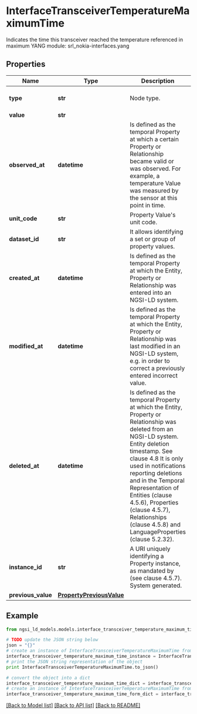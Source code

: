 # InterfaceTransceiverTemperatureMaximumTime

Indicates the time this transceiver reached the temperature referenced in maximum  YANG module: srl_nokia-interfaces.yang 

## Properties

Name | Type | Description | Notes
------------ | ------------- | ------------- | -------------
**type** | **str** | Node type.  | [optional] [default to 'Property']
**value** | **str** |  | 
**observed_at** | **datetime** | Is defined as the temporal Property at which a certain Property or Relationship became valid or was observed. For example, a temperature Value was measured by the sensor at this point in time.  | [optional] 
**unit_code** | **str** | Property Value&#39;s unit code.  | [optional] 
**dataset_id** | **str** | It allows identifying a set or group of property values.  | [optional] 
**created_at** | **datetime** | Is defined as the temporal Property at which the Entity, Property or Relationship was entered into an NGSI-LD system.  | [optional] [readonly] 
**modified_at** | **datetime** | Is defined as the temporal Property at which the Entity, Property or Relationship was last modified in an NGSI-LD system, e.g. in order to correct a previously entered incorrect value.  | [optional] [readonly] 
**deleted_at** | **datetime** | Is defined as the temporal Property at which the Entity, Property or Relationship was deleted from an NGSI-LD system.  Entity deletion timestamp. See clause 4.8 It is only used in notifications reporting deletions and in the Temporal Representation of Entities (clause 4.5.6), Properties (clause 4.5.7), Relationships (clause 4.5.8) and LanguageProperties (clause 5.2.32).  | [optional] [readonly] 
**instance_id** | **str** | A URI uniquely identifying a Property instance, as mandated by (see clause 4.5.7). System generated.  | [optional] [readonly] 
**previous_value** | [**PropertyPreviousValue**](PropertyPreviousValue.md) |  | [optional] 

## Example

```python
from ngsi_ld_models.models.interface_transceiver_temperature_maximum_time import InterfaceTransceiverTemperatureMaximumTime

# TODO update the JSON string below
json = "{}"
# create an instance of InterfaceTransceiverTemperatureMaximumTime from a JSON string
interface_transceiver_temperature_maximum_time_instance = InterfaceTransceiverTemperatureMaximumTime.from_json(json)
# print the JSON string representation of the object
print InterfaceTransceiverTemperatureMaximumTime.to_json()

# convert the object into a dict
interface_transceiver_temperature_maximum_time_dict = interface_transceiver_temperature_maximum_time_instance.to_dict()
# create an instance of InterfaceTransceiverTemperatureMaximumTime from a dict
interface_transceiver_temperature_maximum_time_form_dict = interface_transceiver_temperature_maximum_time.from_dict(interface_transceiver_temperature_maximum_time_dict)
```
[[Back to Model list]](../README.md#documentation-for-models) [[Back to API list]](../README.md#documentation-for-api-endpoints) [[Back to README]](../README.md)



